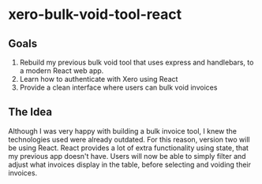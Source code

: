 # xero-bulk-void-tool-react

## Goals

1. Rebuild my previous bulk void tool that uses express and handlebars, to a modern React web app. 
2. Learn how to authenticate with Xero using React 
3. Provide a clean interface where users can bulk void invoices

## The Idea

Although I was very happy with building a bulk invoice tool, I knew the technologies used were already outdated. For this 
reason, version two will be using React. React provides a lot of extra functionality using state, that my previous
 app doesn't have. Users will now be able to simply filter and adjust what invoices display in the table, before selecting 
 and voiding their invoices.

